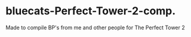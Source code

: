 # bluecats-Perfect-Tower-2-comp.
Made to compile BP's from me and other people for The Perfect Tower 2
